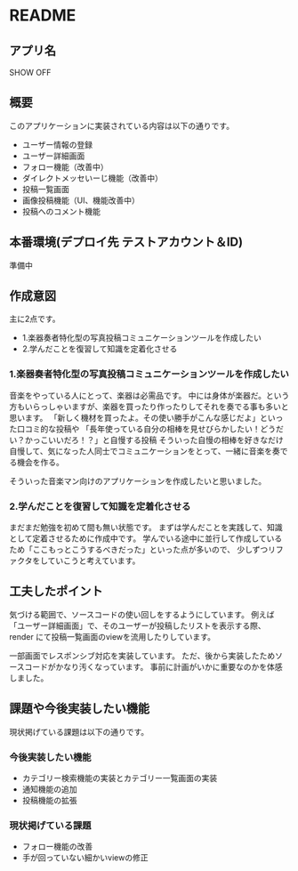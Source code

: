 # README

## アプリ名
SHOW OFF

## 概要
このアプリケーションに実装されている内容は以下の通りです。
 - ユーザー情報の登録
 - ユーザー詳細画面
 - フォロー機能（改善中）
 - ダイレクトメッセいーじ機能（改善中）
 - 投稿一覧画面
 - 画像投稿機能（UI、機能改善中）
 - 投稿へのコメント機能

## 本番環境(デプロイ先 テストアカウント＆ID)
準備中

## 作成意図
主に2点です。
 - 1.楽器奏者特化型の写真投稿コミュニケーションツールを作成したい
 - 2.学んだことを復習して知識を定着化させる

### 1.楽器奏者特化型の写真投稿コミュニケーションツールを作成したい
音楽をやっている人にとって、楽器は必需品です。
中には身体が楽器だ。という方もいらっしゃいますが、楽器を買ったり作ったりしてそれを奏でる事も多いと思います。
「新しく機材を買ったよ。その使い勝手がこんな感じだよ」といった口コミ的な投稿や
「長年使っている自分の相棒を見せびらかしたい！どうだい？かっこいいだろ！？」と自慢する投稿
そういった自慢の相棒を好きなだけ自慢して、気になった人同士でコミュニケーションをとって、一緒に音楽を奏でる機会を作る。

そういった音楽マン向けのアプリケーションを作成したいと思いました。

### 2.学んだことを復習して知識を定着化させる
まだまだ勉強を初めて間も無い状態です。
まずは学んだことを実践して、知識として定着させるために作成中です。
学んでいる途中に並行して作成しているため「ここもっとこうするべきだった」といった点が多いので、
少しずつリファクタをしていこうと考えています。

## 工夫したポイント
気づける範囲で、ソースコードの使い回しをするようにしています。
例えば「ユーザー詳細画面」で、そのユーザーが投稿したリストを表示する際、render にて投稿一覧画面のviewを流用したりしています。

一部画面でレスポンシブ対応を実装しています。
ただ、後から実装したためソースコードがかなり汚くなっています。
事前に計画がいかに重要なのかを体感しました。

## 課題や今後実装したい機能
現状掲げている課題は以下の通りです。
### 今後実装したい機能
 - カテゴリー検索機能の実装とカテゴリー一覧画面の実装
 - 通知機能の追加
 - 投稿機能の拡張

### 現状掲げている課題
 - フォロー機能の改善
 - 手が回っていない細かいviewの修正

